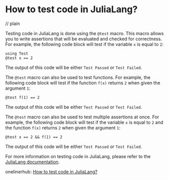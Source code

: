 # How to test code in JuliaLang?
// plain

Testing code in JuliaLang is done using the `@test` macro. This macro allows you to write assertions that will be evaluated and checked for correctness. For example, the following code block will test if the variable `x` is equal to `2`:

```
using Test
@test x == 2
```

The output of this code will be either `Test Passed` or `Test Failed`.

The `@test` macro can also be used to test functions. For example, the following code block will test if the function `f(x)` returns `2` when given the argument `1`:

```
@test f(1) == 2
```

The output of this code will be either `Test Passed` or `Test Failed`.

The `@test` macro can also be used to test multiple assertions at once. For example, the following code block will test if the variable `x` is equal to `2` and the function `f(x)` returns `2` when given the argument `1`:

```
@test x == 2 && f(1) == 2
```

The output of this code will be either `Test Passed` or `Test Failed`.

For more information on testing code in JuliaLang, please refer to the [JuliaLang documentation](https://docs.julialang.org/en/v1/base/testing/).

onelinerhub: [How to test code in JuliaLang?
](https://onelinerhub.com/julialang/how-to-test-code-in-julialang)
